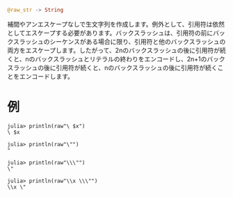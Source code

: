 ```julia
@raw_str -> String
```

補間やアンエスケープなしで生文字列を作成します。例外として、引用符は依然としてエスケープする必要があります。バックスラッシュは、引用符の前にバックスラッシュのシーケンスがある場合に限り、引用符と他のバックスラッシュの両方をエスケープします。したがって、2nのバックスラッシュの後に引用符が続くと、nのバックスラッシュとリテラルの終わりをエンコードし、2n+1のバックスラッシュの後に引用符が続くと、nのバックスラッシュの後に引用符が続くことをエンコードします。

# 例

```jldoctest
julia> println(raw"\ $x")
\ $x

julia> println(raw"\"")
"

julia> println(raw"\\\"")
\"

julia> println(raw"\\x \\\"")
\\x \"
```
